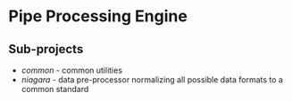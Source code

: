 # Pipe Processing Engine

## Sub-projects

* _common_ - common utilities
* _niagara_ - data pre-processor normalizing all possible data formats to a common standard
